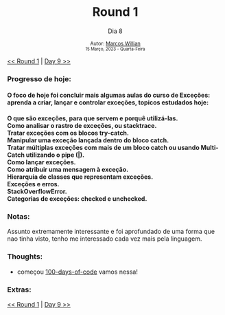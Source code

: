 <div align="center">
  <h1>Round 1</h1>
  <p>Dia 8</p>

  <sub>
    Autor: <a href="https://github.com/marcosmwx" target="_blank">Marcos Willian</a>
    <br>
    <small>15 Março, 2023 - Quarta-Feira</small>
  </sub>
</div>

[<< Round 1](./README.MD) | [Day 9 >>](dia009.md)

### Progresso de hoje:

<h4>O foco de hoje foi concluir mais algumas aulas do curso de Exceções: aprenda a criar, lançar e controlar exceções, topicos estudados hoje:<h4>
O que são exceções, para que servem e porquê utilizá-las.
<br>
Como analisar o rastro de exceções, ou stacktrace.
<br>
Tratar exceções com os blocos try-catch.
<br>
Manipular uma exceção lançada dentro do bloco catch.
<br>
Tratar múltiplas exceções com mais de um bloco catch ou usando Multi-Catch utilizando o pipe (|).
<br>
Como lançar exceções.
<br>
Como atribuir uma mensagem à exceção.
<br>
Hierarquia de classes que representam exceções.
<br>
Exceções e erros.
<br>
StackOverflowError.
<br>
Categorias de exceções: checked e unchecked.

### Notas:

Assunto extremamente interessante e foi aprofundado de uma forma que nao tinha visto, tenho me interessado cada vez mais pela linguagem.

### Thoughts:

- começou [100-days-of-code](https://github.com/marcosmwx/100DaysOfCode) vamos nessa!

### Extras:

[<< Round 1](./README.MD) | [Day 9 >>](dia009.md)

